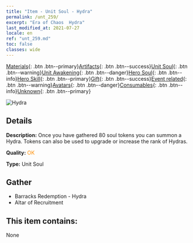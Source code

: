 ```yaml
---
title: "Item - Unit Soul - Hydra"
permalink: /unt_259/
excerpt: "Era of Chaos  Hydra"
last_modified_at: 2021-07-27
locale: en
ref: "unt_259.md"
toc: false
classes: wide
---
```

 [Materials](/Items/){: .btn .btn--primary}[Artifacts](/Items/Artifacts/){: .btn .btn--success}[Unit Soul](/Items/UnitSoul/){: .btn .btn--warning}[Unit Awakening](/Items/UnitAwakening/){: .btn .btn--danger}[Hero Soul](/Items/HeroSoul/){: .btn .btn--info}[Hero Skill](/Items/HeroSkill/){: .btn .btn--primary}[Gift](/Items/Gift/){: .btn .btn--success}[Event related](/Items/Events/){: .btn .btn--warning}[Avatars](/Items/Avatars/){: .btn .btn--danger}[Consumables](/Items/Consumables/){: .btn .btn--info}[Unknown](/Items/Unknown/){: .btn .btn--primary}

 ![Hydra](/images/u/ti_duotoulong.jpg)

## Details
 **Description:** Once you have gathered 80 soul tokens you can summon a Hydra. Tokens can also be used to upgrade or increase the rank of Hydras.

 **Quality:** <span style="color: #FF8C00">OK</span>

 **Type:** Unit Soul

## Gather

*    Barracks Redemption - Hydra 
*    Altar of Recruitment 

## This item contains:

  None

